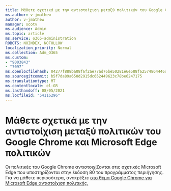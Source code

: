 ```yaml
---
title: Μάθετε σχετικά με την αντιστοίχιση μεταξύ πολιτικών του Google Chrome και Microsoft Edge πολιτικών
ms.author: v-jmathew
author: v-jmathew
manager: scotv
ms.audience: Admin
ms.topic: article
ms.service: o365-administration
ROBOTS: NOINDEX, NOFOLLOW
localization_priority: Normal
ms.collection: Adm_O365
ms.custom:
- "9003843"
- "7097"
ms.openlocfilehash: 04277f888ba08f6f2ae77ad76be50281e6e588f62574864446d0d62de6e0401b
ms.sourcegitcommit: b5f7da89a650d2915dc652449623c78be6247175
ms.translationtype: MT
ms.contentlocale: el-GR
ms.lasthandoff: 08/05/2021
ms.locfileid: "54116296"
---
```

# <a name="learn-about-mapping-between-google-chrome-policies-and-microsoft-edge-policies"></a>Μάθετε σχετικά με την αντιστοίχιση μεταξύ πολιτικών του Google Chrome και Microsoft Edge πολιτικών

Οι πολιτικές του Google Chrome αντιστοιχίζονται στις σχετικές Microsoft Edge που υποστηρίζονται στην έκδοση 80 του προγράμματος περιήγησης. Για να μάθετε περισσότερα, ανατρέξτε [στο θέμα Google Chrome για Microsoft Edge αντιστοίχιση πολιτικής.](https://go.microsoft.com/fwlink/?linkid=2141933)

